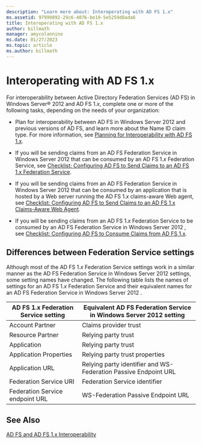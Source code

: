 ```yaml
---
description: "Learn more about: Interoperating with AD FS 1.x"
ms.assetid: 97999892-29c6-4076-be19-5e5259d8ada6
title: Interoperating with AD FS 1.x
author: billmath
manager: amycolannino
ms.date: 01/27/2023
ms.topic: article
ms.author: billmath
---
```

# Interoperating with AD FS 1.x

For interoperability between Active Directory Federation Services \(AD FS\) in Windows Server&reg; 2012 and AD FS 1.*x*, complete one or more of the following tasks, depending on the needs of your organization:

-   Plan for interoperability between AD FS in  Windows Server 2012  and previous versions of AD FS, and learn more about the Name ID claim type. For more information, see [Planning for Interoperability with AD FS 1.x](/previous-versions/windows/it-pro/windows-server-2012-R2-and-2012/ff678040(v=ws.11)).

-   If you will be sending claims from an AD FS Federation Service in  Windows Server 2012  that can be consumed by an AD FS 1.*x* Federation Service, see [Checklist: Configuring AD FS to Send Claims to an AD FS 1.x Federation Service](Checklist--Configuring-AD-FS-to-Send-Claims-to-an-AD-FS-1.x-Federation-Service.md).

-   If you will be sending claims from an AD FS Federation Service in  Windows Server 2012  that can be consumed by an application that is hosted by a Web server running the AD FS 1.*x* claims\-aware Web agent, see [Checklist: Configuring AD FS to Send Claims to an AD FS 1.x Claims-Aware Web Agent](Checklist--Configuring-AD-FS-to-Send-Claims-to-an-AD-FS-1.x-Claims-Aware-Web-Agent.md).

-   If you will be sending claims from an AD FS 1.*x* Federation Service to be consumed by an AD FS Federation Service in  Windows Server 2012 , see [Checklist: Configuring AD FS  to Consume Claims from AD FS 1.x](Checklist--Configuring-AD-FS--to-Consume-Claims-from-AD-FS-1.x.md).

## Differences between Federation Service settings
Although most of the AD FS 1.*x* Federation Service settings work in a similar manner as the AD FS Federation Service in  Windows Server 2012  settings, some setting names have changed. The following table lists the names of settings for an AD FS 1.*x* Federation Service and their equivalent names for an AD FS Federation Service in  Windows Server 2012 .

|AD FS 1.x Federation Service setting|Equivalent AD FS Federation Service in  Windows Server 2012  setting
|----------------------------------------|----------------------------------------------------------------------------------------------------------
|Account Partner|Claims provider trust
|Resource Partner|Relying party trust
|Application|Relying party trust
|Application Properties|Relying party trust properties
|Application URL|Relying party identifier and WS\-Federation Passive Endpoint URL
|Federation Service URI|Federation Service identifier
|Federation Service endpoint URL|WS\-Federation Passive Endpoint URL

## See Also
[AD FS and AD FS 1.x Interoperability](/archive/blogs/askds/ad-fs-2-0-and-ad-fs-1-x-interoperability)
